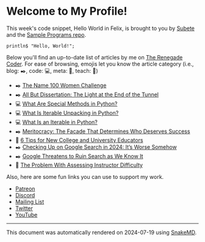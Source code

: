 # Welcome to My Profile!

This week's code snippet, Hello World in Felix, is brought to you by [Subete](https://subete.jeremygrifski.com/en/latest/) and the [Sample Programs repo](https://sampleprograms.io/).

```Felix
println$ "Hello, World!";
```

Below you'll find an up-to-date list of articles by me on [The Renegade Coder](https://therenegadecoder.com). For ease of browsing, emojis let you know the article category (i.e., blog: :black_nib:, code: :computer:, meta: :thought_balloon:, teach: :apple:)

- :black_nib: [The Name 100 Women Challenge](https://therenegadecoder.com/blog/the-name-100-women-challenge/)
- :black_nib: [All But Dissertation: The Light at the End of the Tunnel](https://therenegadecoder.com/blog/all-but-dissertation-the-light-at-the-end-of-the-tunnel/)
- :computer: [What Are Special Methods in Python?](https://therenegadecoder.com/code/what-are-special-methods-in-python/)
- :computer: [What Is Iterable Unpacking in Python?](https://therenegadecoder.com/code/what-is-iterable-unpacking-in-python/)
- :computer: [What Is an Iterable in Python?](https://therenegadecoder.com/code/what-is-an-iterable-in-python/)
- :black_nib: [Meritocracy: The Facade That Determines Who Deserves Success](https://therenegadecoder.com/blog/meritocracy-the-facade-that-determines-who-deserves-success/)
- :apple: [6 Tips for New College and University Educators](https://therenegadecoder.com/teach/6-tips-for-new-college-and-university-educators/)
- :black_nib: [Checking Up on Google Search in 2024: It’s Worse Somehow](https://therenegadecoder.com/blog/checking-up-on-google-search-in-2024-its-worse-somehow/)
- :black_nib: [Google Threatens to Ruin Search as We Know It](https://therenegadecoder.com/blog/google-threatens-to-ruin-search-as-we-know-it/)
- :apple: [The Problem With Assessing Instructor Difficulty](https://therenegadecoder.com/teach/the-problem-with-assessing-instructor-difficulty/)

Also, here are some fun links you can use to support my work.

- [Patreon](https://www.patreon.com/TheRenegadeCoder)
- [Discord](https://discord.gg/Jhmtj7Z)
- [Mailing List](https://therenegadecoder.com/about/newsletter)
- [Twitter](https://twitter.com/RenegadeCoder94)
- [YouTube](https://www.youtube.com/channel/UCpyoVwOqYRlSAEUPEn7P9hw)

***

This document was automatically rendered on 2024-07-19 using [SnakeMD](https://www.snakemd.io).